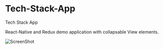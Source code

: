 # Tech-Stack-App
Tech Stack App

React-Native and Redux demo application with collapsable View elements.

![ScreenShot](https://raw.github.com/vborbely/Tech-Stack-App/master/Tech-Stack-App.png?raw=true "App screenshot")

